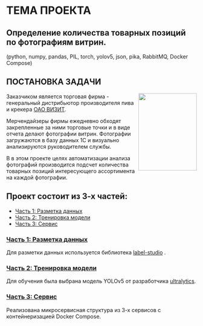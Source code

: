 # ТЕМА ПРОЕКТА  
## Определение количества товарных позиций по фотографиям витрин. 
(python, numpy, pandas, PIL, torch, yolov5, json, pika, RabbitMQ, Docker Compose)
## ПОСТАНОВКА ЗАДАЧИ

<img align="right" width="154" height="205" src=img/49124b47-d05b-31dc-fad5-cd51839515be.jpg>

Заказчиком является торговая фирма - генеральный дистрибьютор производителя пива и крекера [ОАО ВИЗИТ](https://www.vizitbeer.ru/).


Мерчендайзеры фирмы ежедневно обходят закрепленные за ними торговые точки и в виде отчета делают фотографии витрин. Фотографии загружаются в базу данных 1С и визуально анализируются руководителем службы.

В в этом проекте целях автоматизации анализа фотографий производится подсчет количества товарных позиций интересующего ассортимента на каждой фотографии.

## Проект состоит из 3-х частей:
- [Часть 1: Разметка данных](https://github.com/Yyalexx/detecting-beer/tree/master/part_1_data_labeling)
- [Часть 2: Тренировка модели](https://github.com/Yyalexx/detecting-beer/tree/master/part_2_model_training)  
- [Часть 3: Сервис](https://github.com/Yyalexx/detecting-beer/tree/master/part_3_microservice_architecture)  
### [Часть 1: Разметка данных](https://github.com/Yyalexx/detecting-beer/tree/master/part_1_data_labeling)  
Для разметки данных используется библиотека [label-studio](https://github.com/heartexlabs/label-studio) .
### [Часть 2: Тренировка модели](https://github.com/Yyalexx/detecting-beer/tree/master/part_2_model_training)  
Для обучения была выбрана модель YOLOv5 от разработчика [ultralytics](https://ultralytics.com/).  
### [Часть 3: Сервис](https://github.com/Yyalexx/detecting-beer/tree/master/part_3_microservice_architecture)  
Реализована микросервисная структура из 3-х сервисов с контейнеризацией Docker Compose.
